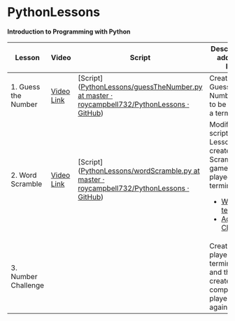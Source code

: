# PythonLessons

**Introduction to Programming with Python**

| Lesson              | Video                                      | Script                                                                                                                                                                               | Description & additional links                                                                                                                                                                                                                                                                                                                    |
| ------------------- | ------------------------------------------ | ------------------------------------------------------------------------------------------------------------------------------------------------------------------------------------ | ------------------------------------------------------------------------------------------------------------------------------------------------------------------------------------------------------------------------------------------------------------------------------------------------------------------------------------------------- |
| 1. Guess the Number | [Video Link](https://youtu.be/T0Cb3_NlR4s) | [Script]([PythonLessons/guessTheNumber.py at master · roycampbell732/PythonLessons · GitHub](https://github.com/roycampbell732/PythonLessons/blob/master/Lesson1/guessTheNumber.py)) | Create a Guess the Number game to be played in a terminal                                                                                                                                                                                                                                                                                         |
| 2. Word Scramble    | [Video Link](https://youtu.be/rnTiqDlzcDo) | [Script]([PythonLessons/wordScramble.py at master · roycampbell732/PythonLessons · GitHub](https://github.com/roycampbell732/PythonLessons/blob/master/Lesson2/wordScramble.py))     | Modify the script from Lesson 1 and create a Word Scramble game to be played in a terminal.  <ul><li>[Wordlist text file](https://github.com/roycampbell732/PythonLessons/blob/master/Lesson2/wordlist.txt)</li><li>[Additional Challenges](https://github.com/roycampbell732/PythonLessons/blob/master/Lesson2/AdditionalChallenge.md)</li></ul> |
| 3. Number Challenge |                                            |                                                                                                                                                                                      | Create a 2 player terminal game and then create a computer player to play against                                                                                                                                                                                                                                                                 |


